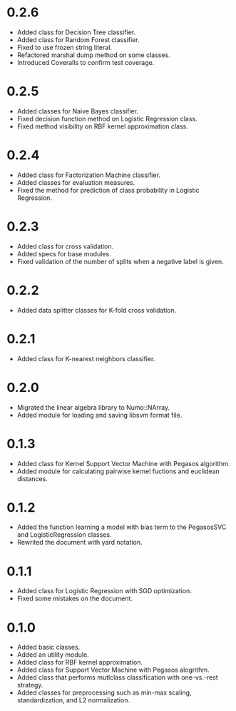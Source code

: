 # 0.2.6
- Added class for Decision Tree classifier.
- Added class for Random Forest classifier.
- Fixed to use frozen string literal.
- Refactored marshal dump method on some classes.
- Introduced Coveralls to confirm test coverage.

# 0.2.5
- Added classes for Naive Bayes classifier.
- Fixed decision function method on Logistic Regression class.
- Fixed method visibility on RBF kernel approximation class.

# 0.2.4
- Added class for Factorization Machine classifier.
- Added classes for evaluation measures.
- Fixed the method for prediction of class probability in Logistic Regression.

# 0.2.3
- Added class for cross validation.
- Added specs for base modules.
- Fixed validation of the number of splits when a negative label is given.

# 0.2.2
- Added data splitter classes for K-fold cross validation.

# 0.2.1
- Added class for K-nearest neighbors classifier.

# 0.2.0
- Migrated the linear algebra library to Numo::NArray.
- Added module for loading and saving libsvm format file.

# 0.1.3
- Added class for Kernel Support Vector Machine with Pegasos algorithm.
- Added module for calculating pairwise kernel fuctions and euclidean distances.

# 0.1.2
- Added the function learning a model with bias term to the PegasosSVC and LogisticRegression classes.
- Rewrited the document with yard notation.

# 0.1.1
- Added class for Logistic Regression with SGD optimization.
- Fixed some mistakes on the document.

# 0.1.0
- Added basic classes.
- Added an utility module.
- Added class for RBF kernel approximation.
- Added class for Support Vector Machine with Pegasos alogrithm.
- Added class that performs mutlclass classification with one-vs.-rest strategy.
- Added classes for preprocessing such as min-max scaling, standardization, and L2 normalization.
